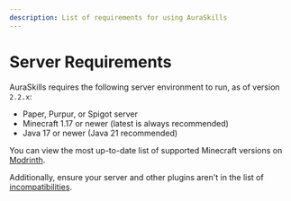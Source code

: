 ```yaml
---
description: List of requirements for using AuraSkills
---
```


# Server Requirements

AuraSkills requires the following server environment to run, as of version `2.2.x`:

* Paper, Purpur, or Spigot server
* Minecraft 1.17 or newer (latest is always recommended)
* Java 17 or newer (Java 21 recommended)

You can view the most up-to-date list of supported Minecraft versions on [Modrinth](https://modrinth.com/plugin/auraskills/version/latest?loader=paper).

Additionally, ensure your server and other plugins aren't in the list of [incompatibilities](incompatibilities.md).

